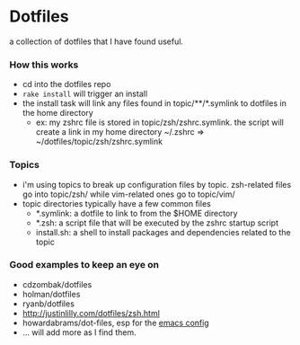 Dotfiles
=======
a collection of dotfiles that I have found useful.

### How this works
* cd into the dotfiles repo
* `rake install` will trigger an install
* the install task will link any files found in topic/\*\*/\*.symlink to dotfiles in the home directory
    - ex: my zshrc file is stored in topic/zsh/zshrc.symlink. the script will create a link in my home directory ~/.zshrc => ~/dotfiles/topic/zsh/zshrc.symlink

### Topics
* i'm using topics to break up configuration files by topic. zsh-related files go into topic/zsh/ while vim-related ones go to topic/vim/
* topic directories typically have a few common files
    - \*.symlink: a dotfile to link to from the $HOME directory
    - \*.zsh: a script file that will be executed by the zshrc startup script
    - install.sh: a shell to install packages and dependencies related to the topic

### Good examples to keep an eye on
* cdzombak/dotfiles
* holman/dotfiles
* ryanb/dotfiles
* http://justinlilly.com/dotfiles/zsh.html
* howardabrams/dot-files, esp for the [emacs config](https://github.com/howardabrams/dot-files/blob/master/emacs.org)
* ... will add more as I find them.
